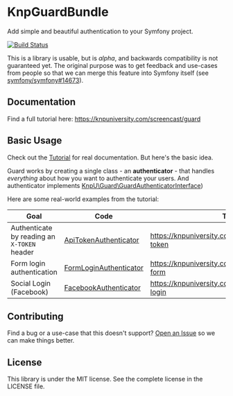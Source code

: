 # KnpGuardBundle

Add simple and beautiful authentication to your Symfony project.

[![Build Status](https://travis-ci.org/knpuniversity/KnpUGuardBundle.svg?branch=master)](https://travis-ci.org/knpuniversity/KnpUGuardBundle)

This is a library is usable, but is *alpha*, and backwards compatibility
is not guaranteed yet. The original purpose was to get feedback and use-cases
from people so that we can merge this feature into Symfony itself
(see [symfony/symfony#14673](https://github.com/symfony/symfony/pull/14673)).

## Documentation

Find a full tutorial here: https://knpuniversity.com/screencast/guard

## Basic Usage

Check out the [Tutorial](https://knpuniversity.com/screencast/guard) for real documentation.
But here's the basic idea.

Guard works by creating a single class - an **authenticator** - that handles *everything*
about how you want to authenticate your users. And authenticator implements
[KnpU\Guard\GuardAuthenticatorInterface](https://github.com/knpuniversity/KnpUGuard/blob/master/src/GuardAuthenticatorInterface.php))

Here are some real-world examples from the tutorial:

Goal                                        | Code                                                                                                                                      | Tutorial
------------------------------------------- | ----------------------------------------------------------------------------------------------------------------------------------------- | -------
Authenticate by reading an `X-TOKEN` header | [ApiTokenAuthenticator](https://github.com/knpuniversity/guard-tutorial/blob/finished/src/AppBundle/Security/ApiTokenAuthenticator.php)   | https://knpuniversity.com/screencast/guard/api-token
Form login authentication                   | [FormLoginAuthenticator](https://github.com/knpuniversity/guard-tutorial/blob/finished/src/AppBundle/Security/FormLoginAuthenticator.php) | https://knpuniversity.com/screencast/guard/login-form
Social Login (Facebook)                     | [FacebookAuthenticator](https://github.com/knpuniversity/guard-tutorial/blob/finished/src/AppBundle/Security/FacebookAuthenticator.php)   | https://knpuniversity.com/screencast/guard/social-login

## Contributing

Find a bug or a use-case that this doesn't support? [Open an Issue](https://github.com/knpuniversity/KnpUGuardBundle/issues)
so we can make things better.

## License

This library is under the MIT license. See the complete license in the LICENSE file.
